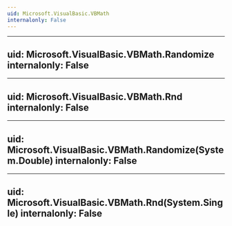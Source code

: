 ```yaml
---
uid: Microsoft.VisualBasic.VBMath
internalonly: False
---
```


---
uid: Microsoft.VisualBasic.VBMath.Randomize
internalonly: False
---

---
uid: Microsoft.VisualBasic.VBMath.Rnd
internalonly: False
---

---
uid: Microsoft.VisualBasic.VBMath.Randomize(System.Double)
internalonly: False
---

---
uid: Microsoft.VisualBasic.VBMath.Rnd(System.Single)
internalonly: False
---
